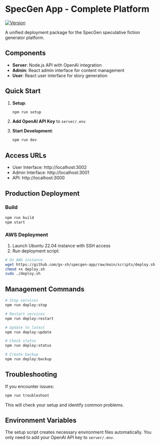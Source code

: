 # SpecGen App - Complete Platform

[![Version](https://img.shields.io/badge/version-0.1.6-blue.svg)](https://github.com/gv-sh/specgen-app)

A unified deployment package for the SpecGen speculative fiction generator platform.

## Components

- **Server**: Node.js API with OpenAI integration
- **Admin**: React admin interface for content management
- **User**: React user interface for story generation

## Quick Start

1. **Setup**:
   ```bash
   npm run setup
   ```

2. **Add OpenAI API Key** to `server/.env`

3. **Start Development**:
   ```bash
   npm run dev
   ```

## Access URLs

- User Interface: http://localhost:3002
- Admin Interface: http://localhost:3001
- API: http://localhost:3000

## Production Deployment

### Build
```bash
npm run build
npm start
```

### AWS Deployment

1. Launch Ubuntu 22.04 instance with SSH access
2. Run deployment script:

```bash
# On AWS instance
wget https://github.com/gv-sh/specgen-app/raw/main/scripts/deploy.sh
chmod +x deploy.sh
sudo ./deploy.sh
```

## Management Commands

```bash
# Stop services
npm run deploy:stop

# Restart services
npm run deploy:restart

# Update to latest
npm run deploy:update

# Check status
npm run deploy:status

# Create backup
npm run deploy:backup
```

## Troubleshooting

If you encounter issues:

```bash
npm run troubleshoot
```

This will check your setup and identify common problems.

## Environment Variables

The setup script creates necessary environment files automatically. You only need to add your OpenAI API key to `server/.env`.